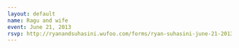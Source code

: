 ```yaml
---
layout: default
name: Ragu and wife
event: June 21, 2013
rsvp: http://ryanandsuhasini.wufoo.com/forms/ryan-suhasini-june-21-2013/
---
```

